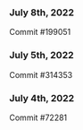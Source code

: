 ### July 8th, 2022

Commit #199051

### July 5th, 2022

Commit #314353


### July 4th, 2022

Commit #72281

